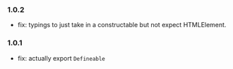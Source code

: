 ### 1.0.2

- fix: typings to just take in a constructable but not expect HTMLElement.

### 1.0.1

- fix: actually export `Defineable`
